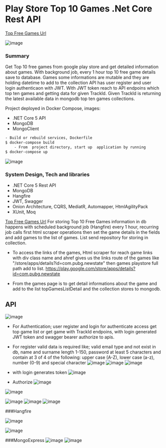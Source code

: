 # Play Store Top 10 Games .Net Core Rest API

[Top Free Games Url](https://play.google.com/store/apps/collection/cluster?clp=0g4cChoKFHRvcHNlbGxpbmdfZnJlZV9HQU1FEAcYAw%3D%3D:S:ANO1ljJ_Y5U&gsr=Ch_SDhwKGgoUdG9wc2VsbGluZ19mcmVlX0dBTUUQBxgD:S:ANO1ljL4b8c)

![image](https://user-images.githubusercontent.com/28518987/142706844-f660d982-b4d0-4bb4-8b76-9a74064c4193.png)

### Summary
Get Top 10 free games from google play store and get detailed information about games.
With background job, every 1 hour top 10 free game details save to database. Games some informations are mutable and they are holding datetime to add to the collection 
API has user register and user login authenticaon with JWT. With JWT token reach to API endpoins which top ten games and getting data for given TrackId. Given TrackId is returning the latest available data in mongodb top ten games collections. 

 Project deployed in Docker Compose, images: 
- .NET Core 5 API
- MongoDB
- MongoClient


```sh
- Build or rebuild services, Dockerfile
$ docker-compose build 
    - From  project directory, start up  application by running
$ docker-compose up
```

![image](https://user-images.githubusercontent.com/28518987/142706886-8f98a576-488f-4785-9d75-c2146948ebff.png)

### System Design, Tech and libraries
- .NET Core 5 Rest API
- MongoDB
- Hangfire 
- JWT, Swagger
- Onion Architecture, CQRS, MediatR, Automapper, HtmlAgilityPack
- XUnit, Moq

[Top Free Games Url](https://play.google.com/store/apps/collection/cluster?clp=0g4cChoKFHRvcHNlbGxpbmdfZnJlZV9HQU1FEAcYAw%3D%3D:S:ANO1ljJ_Y5U&gsr=Ch_SDhwKGgoUdG9wc2VsbGluZ19mcmVlX0dBTUUQBxgD:S:ANO1ljL4b8c)
 For storing Top 10 Free Games information in db happens with scheduled background job (Hangfire) every 1 hour, recurring job calls first html scraper operations then set the game details in the fields and add games to the list of games. List send repository for storing in collection.


- To access the links of the games,  Html scraper for reach game links with div class name and ahref gives us the links route of the games like "/store/apps/details?id=com.pubg.newstate" then games playstore full path  add to list.
    https://play.google.com/store/apps/details?id=com.pubg.newstate

-  From the games page is to get detail informations about the game and add to the list topGamesListDetail and the collection stores to mongodb.


## API
![image](https://user-images.githubusercontent.com/28518987/142706867-70fe90ba-2f00-4b4f-98b9-09a77e0094fe.png)

- For Authentication; user register and login for authenticate access get top game list or get game with TrackId endpoins, with login generated JWT token and swagger bearer authorize to apis.
- For register valid data is required like; valid email type and not exist in db, name and surname length 1-150, password at least 5 characters and contain at 3 of 4 of the following: upper case (A-Z), lower case (a-z), number (0-9) and special character
![image](https://user-images.githubusercontent.com/28518987/142706919-f3a29777-362c-4bf7-982c-723add1077f4.png)
![image](https://user-images.githubusercontent.com/28518987/142706923-f1ba46fb-bbc4-433f-bcb7-7c9873ea9c1e.png)
![image](https://user-images.githubusercontent.com/28518987/142706978-df561577-1e87-40ec-813d-2e8741102c85.png)

- with login generates token
![image](https://user-images.githubusercontent.com/28518987/142707496-f069513c-bb7d-4e41-ba92-1e5f180e4e49.png)
- Authorize
![image](https://user-images.githubusercontent.com/28518987/142706983-b52f7ac5-a3a6-48e0-91c7-cb57cc02f5b0.png)

![image](https://user-images.githubusercontent.com/28518987/142706989-e3c0c686-91d7-47a6-ab24-57b71c3e3976.png)

![image](https://user-images.githubusercontent.com/28518987/142707027-258b4697-5140-4e08-a7f7-4e5a156f1ad5.png)
![image](https://user-images.githubusercontent.com/28518987/142707030-27bcda24-c7bd-4b8e-ac81-bdeb23ac724c.png)
![image](https://user-images.githubusercontent.com/28518987/142707021-cfd0bb80-42fd-4566-b8c6-48ac3ce97d3d.png)


###Hangfire

![image](https://user-images.githubusercontent.com/28518987/142706995-affd93e2-2914-4b16-bb36-f0406e986e55.png)

![image](https://user-images.githubusercontent.com/28518987/142707002-2d11654c-c8a0-4ead-a843-5a49eac8dbe2.png)

###MongoExpress
![image](https://user-images.githubusercontent.com/28518987/142707008-52adaa03-ffe0-4853-aa93-fb9375639abe.png)
![image](https://user-images.githubusercontent.com/28518987/142707016-b48cb066-f2c4-427f-bf0a-eba41bc2afec.png)



